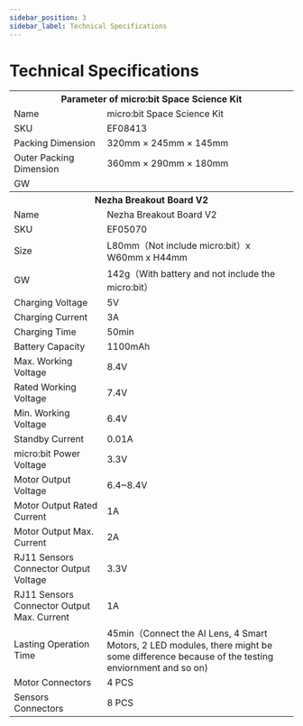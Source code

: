 ```yaml
---
sidebar_position: 3
sidebar_label: Technical Specifications
---
```



# Technical Specifications

<table>
	<tr>
        <th style="text-align:center" colspan="9"> Parameter of micro:bit Space Science Kit </th>
    </tr>
    <tr>
        <td>Name</td>
        <td>micro:bit Space Science Kit</td>
    </tr>
    <tr>
        <td>SKU</td>
        <td>EF08413</td>
    </tr>
    <tr>
        <td>Packing Dimension</td>
        <td>320mm × 245mm × 145mm</td>
    </tr>
    <tr>
        <td>Outer Packing Dimension</td>
        <td>360mm × 290mm × 180mm</td>
    </tr>
    <tr>
        <td>GW</td>
        <td></td>
    </tr>
    <tr>
        <th style="text-align:center" colspan="9"> Nezha Breakout Board V2 </th>
    </tr>
    <tr>
        <td>Name</td>
        <td>Nezha Breakout Board V2</td>
    </tr>
    <tr>
    </tr>
    <tr>
        <td>SKU</td>
        <td>EF05070</td>
    </tr>
    <tr>
        <td>Size</td>
        <td> L80mm（Not include micro:bit）x W60mm x H44mm</td>
    </tr>
    <tr>
        <td>GW</td>
        <td>142g（With battery and not include the micro:bit）</td>
    </tr>
    <tr>
        <td>Charging Voltage</td>
        <td>5V</td>
    </tr>
    <tr>
        <td>Charging Current</td>
        <td>3A</td>
    </tr>
    <tr>
        <td>Charging Time</td>
        <td>50min</td>
    </tr>
    <tr>
        <td>Battery Capacity</td>
        <td>1100mAh</td>
    </tr>
    <tr>
        <td>Max. Working Voltage</td>
        <td>8.4V</td>
    </tr>
    <tr>
        <td>Rated Working Voltage</td>
        <td>7.4V</td>
    </tr>
    <tr>
        <td>Min. Working Voltage</td>
        <td>6.4V</td>
    </tr>
    <tr>
        <td>Standby Current</td>
        <td>0.01A</td>
    </tr>
    <tr>
        <td>micro:bit Power Voltage</td>
        <td>3.3V</td>
    </tr>
    <tr>
        <td>Motor Output Voltage</td>
        <td>6.4~8.4V</td>
    </tr>
    <tr>
        <td>Motor Output Rated Current</td>
        <td>1A</td>
    </tr>
    <tr>
        <td>Motor Output Max. Current</td>
        <td>2A</td>
    </tr>
    <tr>
        <td>RJ11 Sensors Connector Output Voltage</td>
        <td>3.3V</td>
    </tr>
    <tr>
        <td>RJ11 Sensors Connector Output Max. Current</td>
        <td>1A</td>
    </tr>
    <tr>
        <td>Lasting Operation Time</td>
        <td> 45min（Connect the AI Lens, 4 Smart Motors, 2 LED modules, there might be some difference because of the testing enviornment and so on) </td>
    </tr>
    <tr>
        <td>Motor Connectors</td>
        <td>4 PCS</td>
    </tr>
    <tr>
        <td>Sensors Connectors</td>
        <td>8 PCS</td>
    </tr>



</table>
